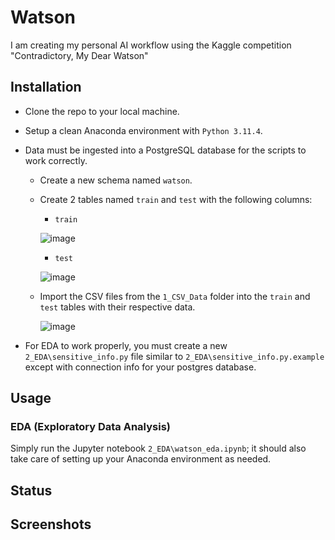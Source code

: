 # Watson
I am creating my personal AI workflow using the Kaggle competition "Contradictory, My Dear Watson"

## Installation
* Clone the repo to your local machine.
* Setup a clean Anaconda environment with `Python 3.11.4`.
* Data must be ingested into a PostgreSQL database for the scripts to work correctly.
  * Create a new schema named `watson`.
  * Create 2 tables named `train` and `test` with the following columns:
    * `train`

    ![image](https://github.com/DillonWall/Watson/assets/49173127/8a7481b1-3299-48cd-a382-b3f5783fade9)

    * `test`
   
    ![image](https://github.com/DillonWall/Watson/assets/49173127/00e04972-6c02-4aae-a709-6f2b5ab5c410)

  * Import the CSV files from the `1_CSV_Data` folder into the `train` and `test` tables with their respective data.
 
    ![image](https://github.com/DillonWall/Watson/assets/49173127/b0272712-19e0-424d-bd1a-e9b36c7e0197)

* For EDA to work properly, you must create a new `2_EDA\sensitive_info.py` file similar to `2_EDA\sensitive_info.py.example` except with connection info for your postgres database.
 
## Usage
### EDA (Exploratory Data Analysis)
Simply run the Jupyter notebook `2_EDA\watson_eda.ipynb`; it should also take care of setting up your Anaconda environment as needed.

## Status

## Screenshots
